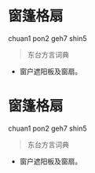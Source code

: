# 窗篷格扇
chuan1 pon2 geh7 shin5
> 东台方言词典
- 窗户遮阳板及窗扇。

# 窗篷格扇
chuan1 pon2 geh7 shin5
> 东台方言词典
- 窗户遮阳板及窗扇。
